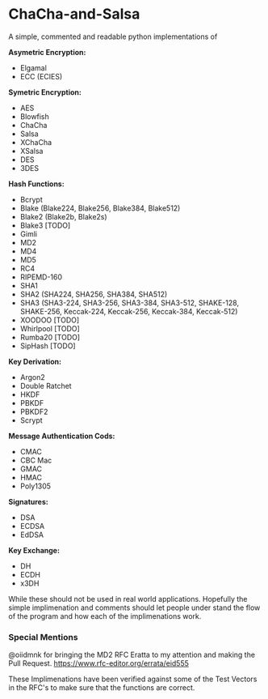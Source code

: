 # ChaCha-and-Salsa
A simple, commented and readable python implementations of 

**Asymetric Encryption:**
- Elgamal
- ECC (ECIES)

**Symetric Encryption:**
- AES
- Blowfish
- ChaCha
- Salsa
- XChaCha
- XSalsa
- DES
- 3DES

**Hash Functions:**

- Bcrypt
- Blake (Blake224, Blake256, Blake384, Blake512)
- Blake2 (Blake2b, Blake2s)
- Blake3 [TODO]
- Gimli
- MD2
- MD4
- MD5
- RC4
- RIPEMD-160
- SHA1
- SHA2 (SHA224, SHA256, SHA384, SHA512)
- SHA3 (SHA3-224, SHA3-256, SHA3-384, SHA3-512, SHAKE-128, SHAKE-256, Keccak-224, Keccak-256, Keccak-384, Keccak-512)
- XOODOO [TODO] 
- Whirlpool [TODO]
- Rumba20 [TODO]
- SipHash [TODO]

**Key Derivation:**
- Argon2 
- Double Ratchet
- HKDF
- PBKDF
- PBKDF2
- Scrypt 

**Message Authentication Cods:**
- CMAC
- CBC Mac
- GMAC
- HMAC
- Poly1305

**Signatures:**
- DSA
- ECDSA
- EdDSA

**Key Exchange:**
- DH
- ECDH
- x3DH


While these should not be used in real world applications. Hopefully the simple implimenation and comments should let people under stand the flow of the program and how each of the implimenations work.

### Special Mentions
@oiidmnk for bringing the MD2 RFC Eratta to my attention and making the Pull Request. https://www.rfc-editor.org/errata/eid555



These Implimenations have been verified against some of the Test Vectors in the RFC's to make sure that the functions are correct.
